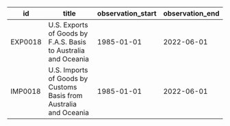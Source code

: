 | id      | title                                                             | observation_start   | observation_end   |
|---------|-------------------------------------------------------------------|---------------------|-------------------|
| EXP0018 | U.S. Exports of Goods by F.A.S. Basis to Australia and Oceania    | 1985-01-01          | 2022-06-01        |
| IMP0018 | U.S. Imports of Goods by Customs Basis from Australia and Oceania | 1985-01-01          | 2022-06-01        |